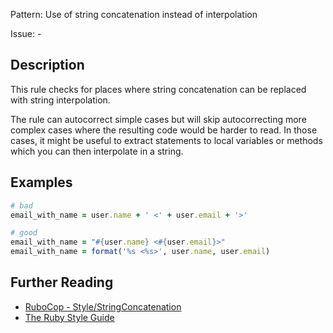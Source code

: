 Pattern: Use of string concatenation instead of interpolation

Issue: -

## Description

This rule checks for places where string concatenation
can be replaced with string interpolation.

The rule can autocorrect simple cases but will skip autocorrecting
more complex cases where the resulting code would be harder to read.
In those cases, it might be useful to extract statements to local
variables or methods which you can then interpolate in a string.

## Examples

```ruby
# bad
email_with_name = user.name + ' <' + user.email + '>'

# good
email_with_name = "#{user.name} <#{user.email}>"
email_with_name = format('%s <%s>', user.name, user.email)
```

## Further Reading

* [RuboCop - Style/StringConcatenation](https://docs.rubocop.org/rubocop/cops_style.html#stylestringconcatenation)
* [The Ruby Style Guide](https://rubystyle.guide#string-interpolation)